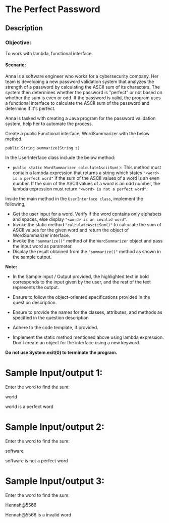 # The Perfect Password
## Description


### Objective:

To work with lambda, functional interface.

#### Scenario:

Anna is a software engineer who works for a cybersecurity company. Her team is developing a new password validation system that analyzes the strength of a password by calculating the ASCII sum of its characters. The system then determines whether the password is "perfect" or not based on whether the sum is even or odd. If the password is valid, the program uses a functional interface to calculate the ASCII sum of the password and determine if it's perfect.

Anna is tasked with creating a Java program for the password validation system, help her to automate the process.

Create a public Functional interface, WordSummarizer with the below method. 

`public String summarize(String s)`


In the UserInterface class include the below method:

- `public static WordSummarizer calculateAsciiSum()`: This method must contain a lambda expression that returns a string which states `"<word> is a perfect word"` if the sum of the ASCII values of a word is an even number. If the sum of the ASCII values of a word is an odd number, the lambda expression must return `"<word> is not a perfect word"`.

Inside the main method in the `UserInterface class`, implement the following,

- Get the user input for a word. Verify if the word contains only alphabets and spaces, else display `"<word> is an invalid word"`.
- Invoke the static method `"calculateAsciiSum()"` to calculate the sum of ASCII values for the given word and return the object of WordSummarizer interface.
- Invoke the `"summarize()"` method of the `WordSummarizer` object and pass the input word as parameter.
- Display the result obtained from the `"summarize()"` method as shown in the sample output.

**Note:**   

- In the Sample Input / Output provided, the highlighted text in bold corresponds to the input given by the user, and the rest of the text represents the output.    

- Ensure to follow the object-oriented specifications provided in the question description.   

- Ensure to provide the names for the classes, attributes, and methods as specified in the question description   

- Adhere to the code template, if provided. 

- Implement the static method mentioned above using lambda expression.  Don't create an object for the interface using a new keyword. 

**Do not use System.exit(0) to terminate the program.** 



# Sample Input/output 1:

Enter the word to find the sum:

world

world is a perfect word



# Sample Input/output 2:

Enter the word to find the sum:

software

software is not a perfect word



# Sample Input/output 3:

Enter the word to find the sum:

Hennah@5566

Hennah@5566 is a invalid word